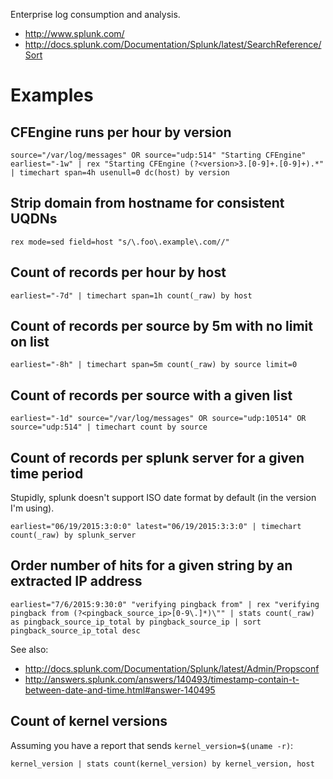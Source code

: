 Enterprise log consumption and analysis.
- http://www.splunk.com/
- http://docs.splunk.com/Documentation/Splunk/latest/SearchReference/Sort

# Examples

## CFEngine runs per hour by version

    source="/var/log/messages" OR source="udp:514" "Starting CFEngine" earliest="-1w" | rex "Starting CFEngine (?<version>3.[0-9]+.[0-9]+).*" | timechart span=4h usenull=0 dc(host) by version

## Strip domain from hostname for consistent UQDNs
    rex mode=sed field=host "s/\.foo\.example\.com//"

## Count of records per hour by host

    earliest="-7d" | timechart span=1h count(_raw) by host

## Count of records per source by 5m with no limit on list

    earliest="-8h" | timechart span=5m count(_raw) by source limit=0

## Count of records per source with a given list

    earliest="-1d" source="/var/log/messages" OR source="udp:10514" OR source="udp:514" | timechart count by source

## Count of records per splunk server for a given time period
Stupidly, splunk doesn't support ISO date format by default (in the version I'm using).

    earliest="06/19/2015:3:0:0" latest="06/19/2015:3:3:0" | timechart count(_raw) by splunk_server

## Order number of hits for a given string by an extracted IP address

    earliest="7/6/2015:9:30:0" "verifying pingback from" | rex "verifying pingback from (?<pingback_source_ip>[0-9\.]*)\"" | stats count(_raw) as pingback_source_ip_total by pingback_source_ip | sort pingback_source_ip_total desc

See also:
- http://docs.splunk.com/Documentation/Splunk/latest/Admin/Propsconf
- http://answers.splunk.com/answers/140493/timestamp-contain-t-between-date-and-time.html#answer-140495

## Count of kernel versions
Assuming you have a report that sends `kernel_version=$(uname -r)`:

    kernel_version | stats count(kernel_version) by kernel_version, host
